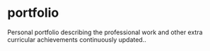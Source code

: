 # portfolio
Personal portfolio describing the professional work and other extra curricular achievements continuously updated..
